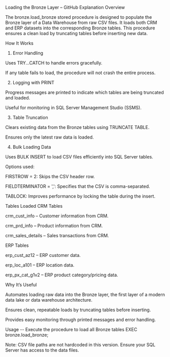 Loading the Bronze Layer – GitHub Explanation
Overview

The bronze.load_bronze stored procedure is designed to populate the Bronze layer of a Data Warehouse from raw CSV files. It loads both CRM and ERP datasets into the corresponding Bronze tables. This procedure ensures a clean load by truncating tables before inserting new data.

How It Works
1. Error Handling

Uses TRY...CATCH to handle errors gracefully.

If any table fails to load, the procedure will not crash the entire process.

2. Logging with PRINT

Progress messages are printed to indicate which tables are being truncated and loaded.

Useful for monitoring in SQL Server Management Studio (SSMS).

3. Table Truncation

Clears existing data from the Bronze tables using TRUNCATE TABLE.

Ensures only the latest raw data is loaded.

4. Bulk Loading Data

Uses BULK INSERT to load CSV files efficiently into SQL Server tables.

Options used:

FIRSTROW = 2: Skips the CSV header row.

FIELDTERMINATOR = ',': Specifies that the CSV is comma-separated.

TABLOCK: Improves performance by locking the table during the insert.

Tables Loaded
CRM Tables

crm_cust_info – Customer information from CRM.

crm_prd_info – Product information from CRM.

crm_sales_details – Sales transactions from CRM.

ERP Tables

erp_cust_az12 – ERP customer data.

erp_loc_a101 – ERP location data.

erp_px_cat_g1v2 – ERP product category/pricing data.

Why It’s Useful

Automates loading raw data into the Bronze layer, the first layer of a modern data lake or data warehouse architecture.

Ensures clean, repeatable loads by truncating tables before inserting.

Provides easy monitoring through printed messages and error handling.

Usage
-- Execute the procedure to load all Bronze tables
EXEC bronze.load_bronze;


Note: CSV file paths are not hardcoded in this version. Ensure your SQL Server has access to the data files.
